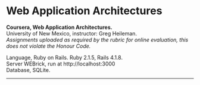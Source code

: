 # Web Application Architectures    
**Coursera, Web Application Architectures.**    
University of New Mexico, instructor: Greg Heileman.                      
*Assignments uploaded as required by the rubric for online evaluation, this does not violate the Honour Code.*         
    
Language, Ruby on Rails. Ruby 2.1.5, Rails 4.1.8.       
Server WEBrick, run at http://localhost:3000    
Database, SQLite.    
    
----------
